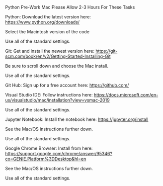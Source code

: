 Python Pre-Work Mac
Please Allow 2-3 Hours For These Tasks

Python: Download the latest version here: https://www.python.org/downloads/

Select the Macintosh version of the code

Use all of the standard settings.

Git: Get and install the newest version here: https://git-scm.com/book/en/v2/Getting-Started-Installing-Git

Be sure to scroll down and choose the Mac install.

Use all of the standard settings.

Git Hub: Sign up for a free account here: https://github.com/

Visual Studio IDE:  Follow instructions here: https://docs.microsoft.com/en-us/visualstudio/mac/installation?view=vsmac-2019

Use all of the standard settings.

Jupyter Notebook: Install the notebook here: https://jupyter.org/install

See the Mac/OS instructions further down.

Use all of the standard settings.

Google Chrome Browser: Install from here: https://support.google.com/chrome/answer/95346?co=GENIE.Platform%3DDesktop&hl=en

See the Mac/OS instructions further down. 

Use all of the standard settings.
